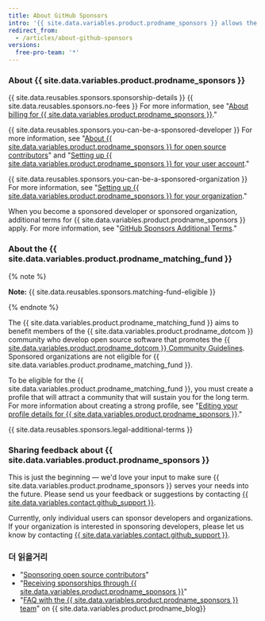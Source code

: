 ```yaml
---
title: About GitHub Sponsors
intro: '{{ site.data.variables.product.prodname_sponsors }} allows the developer community to financially support the people and organizations who design, build, and maintain the open source projects they depend on, directly on {{ site.data.variables.product.product_name }}.'
redirect_from:
  - /articles/about-github-sponsors
versions:
  free-pro-team: '*'
---
```


### About {{ site.data.variables.product.prodname_sponsors }}

{{ site.data.reusables.sponsors.sponsorship-details }} {{ site.data.reusables.sponsors.no-fees }} For more information, see "[About billing for {{ site.data.variables.product.prodname_sponsors }}](/articles/about-billing-for-github-sponsors)."

{{ site.data.reusables.sponsors.you-can-be-a-sponsored-developer }} For more information, see "[About {{ site.data.variables.product.prodname_sponsors }} for open source contributors](/github/supporting-the-open-source-community-with-github-sponsors/about-github-sponsors-for-open-source-contributors)" and "[Setting up {{ site.data.variables.product.prodname_sponsors }} for your user account](/github/supporting-the-open-source-community-with-github-sponsors/setting-up-github-sponsors-for-your-user-account)."

{{ site.data.reusables.sponsors.you-can-be-a-sponsored-organization }} For more information, see "[Setting up {{ site.data.variables.product.prodname_sponsors }} for your organization](/github/supporting-the-open-source-community-with-github-sponsors/setting-up-github-sponsors-for-your-organization)."

When you become a sponsored developer or sponsored organization, additional terms for {{ site.data.variables.product.prodname_sponsors }} apply. For more information, see "[GitHub Sponsors Additional Terms](/github/site-policy/github-sponsors-additional-terms)."

### About the {{ site.data.variables.product.prodname_matching_fund }}

{% note %}

**Note:** {{ site.data.reusables.sponsors.matching-fund-eligible }}

{% endnote %}

The {{ site.data.variables.product.prodname_matching_fund }} aims to benefit members of the {{ site.data.variables.product.prodname_dotcom }} community who develop open source software that promotes the [{{ site.data.variables.product.prodname_dotcom }} Community Guidelines](/github/site-policy/github-community-guidelines). Sponsored organizations are not eligible for {{ site.data.variables.product.prodname_matching_fund }}.

To be eligible for the {{ site.data.variables.product.prodname_matching_fund }}, you must create a profile that will attract a community that will sustain you for the long term. For more information about creating a strong profile, see "[Editing your profile details for {{ site.data.variables.product.prodname_sponsors }}](/github/supporting-the-open-source-community-with-github-sponsors/editing-your-profile-details-for-github-sponsors)."

{{ site.data.reusables.sponsors.legal-additional-terms }}

### Sharing feedback about {{ site.data.variables.product.prodname_sponsors }}

This is just the beginning — we'd love your input to make sure {{ site.data.variables.product.prodname_sponsors }} serves your needs into the future. Please send us your feedback or suggestions by contacting [{{ site.data.variables.contact.github_support }}](https://support.github.com/contact?form%5Bsubject%5D=GitHub+Sponsors).

Currently, only individual users can sponsor developers and organizations. If your organization is interested in sponsoring developers, please let us know by contacting [{{ site.data.variables.contact.github_support }}](https://support.github.com/contact?form%5Bsubject%5D=GitHub+Sponsors).

### 더 읽을거리
- "[Sponsoring open source contributors](/github/supporting-the-open-source-community-with-github-sponsors/sponsoring-open-source-contributors)"
- "[Receiving sponsorships through {{ site.data.variables.product.prodname_sponsors }}](/github/supporting-the-open-source-community-with-github-sponsors/receiving-sponsorships-through-github-sponsors)"
- "[FAQ with the {{ site.data.variables.product.prodname_sponsors }} team](https://github.blog/2019-06-12-faq-with-the-github-sponsors-team/)" on {{ site.data.variables.product.prodname_blog}}
